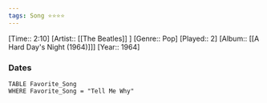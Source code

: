 ```yaml
---
tags: Song ⭐⭐⭐⭐ 
---
```

[Time:: 2:10]
[Artist:: [[The Beatles]] ]
[Genre:: Pop]
[Played:: 2]
[Album:: [[A Hard Day's Night (1964)]]]
[Year:: 1964]
### Dates
````dataview
TABLE Favorite_Song
WHERE Favorite_Song = "Tell Me Why"
````